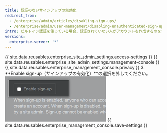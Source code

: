 ```yaml
---
title: 認証のないサインアップの無効化
redirect_from:
  - /enterprise/admin/articles/disabling-sign-ups/
  - /enterprise/admin/user-management/disabling-unauthenticated-sign-ups
intro: ビルトイン認証を使っている場合、認証されていない人がアカウントを作成するのをブロックできます。
versions:
  enterprise-server: '*'
---
```


{{ site.data.reusables.enterprise_site_admin_settings.access-settings }}
{{ site.data.reusables.enterprise_site_admin_settings.management-console }}
{{ site.data.reusables.enterprise_management_console.privacy }}
3. **Enable sign-up（サインアップの有効化）**の選択を外してください。 ![[Enable sign-up] チェックボックス](/assets/images/enterprise/management-console/enable-sign-up.png)
{{ site.data.reusables.enterprise_management_console.save-settings }}
